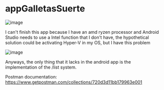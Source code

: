 # appGalletasSuerte

![image](https://i.ibb.co/m6SKwjp/1.png)

I can't finish this app because I have an amd ryzen processor and Android Studio needs to use a Intel function that I don't have, the hypothetical solution could be activating Hyper-V in my OS, but I have this problem 

![image](https://i.ibb.co/9GKH1XH/2.png)

Anyways, the only thing that it lacks in the android app is the implementation of the /list system.

Postman documentation: https://www.getpostman.com/collections/720d3d11bb179963e001
